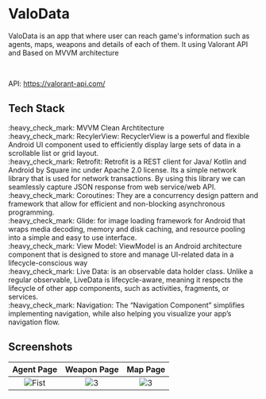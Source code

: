 
# ValoData

ValoData is an app that where user can reach game's information such as agents, maps, weapons and details of each of them. It using Valorant API and Based on MVVM architecture

<br>

API: https://valorant-api.com/

## Tech Stack

<div>:heavy_check_mark: MVVM Clean Archtitecture</div>
<div>:heavy_check_mark: RecylerView: RecyclerView is a powerful and flexible Android UI component used to efficiently display large sets of data in a scrollable list or grid layout.</div>
<div>:heavy_check_mark: Retrofit:  Retrofit is a REST client for Java/ Kotlin and Android by Square inc under Apache 2.0 license. Its a simple network library that is used for network transactions. By using this library we can seamlessly capture JSON response from web service/web API.</div>
<div>:heavy_check_mark: Coroutines: They are a concurrency design pattern and framework that allow for efficient and non-blocking asynchronous programming.</div>
<div>:heavy_check_mark: Glide: for image loading framework for Android that wraps media decoding, memory and disk caching, and resource pooling into a simple and easy to use interface.</div>
<div>:heavy_check_mark: View Model: ViewModel is an Android architecture component that is designed to store and manage UI-related data in a lifecycle-conscious way</div>
<div>:heavy_check_mark: Live Data: is an observable data holder class. Unlike a regular observable, LiveData is lifecycle-aware, meaning it respects the lifecycle of other app components, such as activities, fragments, or services.</div>
<div>:heavy_check_mark: Navigation: The “Navigation Component” simplifies implementing navigation, while also helping you visualize your app’s navigation flow.</div>

## Screenshots

| Agent Page | Weapon Page | Map Page |
|:-:|:-:|:-:|
| ![Fist](https://github.com/erkutanildinc/ValoDataApp/assets/81919398/125c6346-09db-40d2-806f-1596b4b6134f) | ![3](https://github.com/erkutanildinc/ValoDataApp/assets/81919398/b389f3c9-763f-4f46-9da3-78ac67bd85f2) | ![3](https://github.com/erkutanildinc/ValoDataApp/assets/81919398/fe452687-0878-4723-a14c-f81532943227)